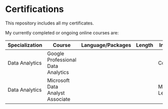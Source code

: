 # Certifications
This repository includes all my certificates.

My currently completed or ongoing online courses are: 

| Specialization  | Course                             | Language/Packages | Length | Institute | Status | Certificate | 
| --- | --- | --- | ---  | --- | --- |--- |
| Data Analytics  | Google Professional Data Analytics |               |        | Coursera  | Doing  |https://www.coursera.org/account/accomplishments/certificate/VH8A9XCN3FTS|
| Data Analytics  | Microsoft Data Analyst Associate   |                |        | Microsoft Learn  | Doing  |         |

